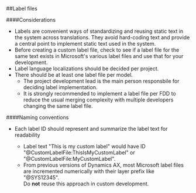 ##Label files

####Considerations
* Labels are convenient ways of standardizing and reusing static text in the system across translations. They avoid hard-coding text and provide a central point to implement static text used in the system.
* Before creating a custom label file, check to see if a label file for the same text exists in Microsoft's various label files and use that for your development.
* Label language localizations should be decided per project.
* There should be at least one label file per model.
  * The project development lead is the main person responsbile for deciding label implementation.
  * It is strongly recommended to implement a label file per FDD to reduce the usual merging complexity with multiple developers changing the same label file.

####Naming conventions
* Each label ID should represent and summarize the label text for readability</li>
  * Label text "This is my custom label" would have ID "@CustomLabelFile:ThisIsMyCustomLabel" or "@CustomLabelFile:MyCustomLabel".
  * From previous versions of Dynamics AX, most Microsoft label files are incremented numerically with their layer prefix like "@SYS12345". <br>Do **not** reuse this approach in custom development.